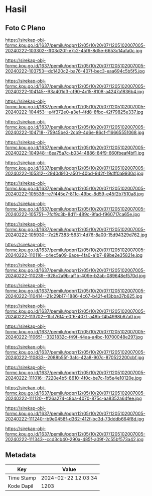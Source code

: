 # Hasil

## Foto C Plano

https://sirekap-obj-formc.kpu.go.id/1637/pemilu/pdpr/12/05/10/20/07/1205102007005-20240222-103302--ff03d20f-e7c2-45f9-8d5e-6653c14afa0c.jpg

https://sirekap-obj-formc.kpu.go.id/1637/pemilu/pdpr/12/05/10/20/07/1205102007005-20240222-103753--dc1420c2-ba76-407f-bec3-eaa694c5b5f5.jpg

https://sirekap-obj-formc.kpu.go.id/1637/pemilu/pdpr/12/05/10/20/07/1205102007005-20240222-104145--93a401d3-cf90-4c15-8108-a4247a1836b4.jpg

https://sirekap-obj-formc.kpu.go.id/1637/pemilu/pdpr/12/05/10/20/07/1205102007005-20240222-104453--e4f372e0-a3ef-4fd8-8fbc-42f79825e337.jpg

https://sirekap-obj-formc.kpu.go.id/1637/pemilu/pdpr/12/05/10/20/07/1205102007005-20240222-104718--75945be3-2cb9-4d6e-86cf-f16665551068.jpg

https://sirekap-obj-formc.kpu.go.id/1637/pemilu/pdpr/12/05/10/20/07/1205102007005-20240222-104948--6ea75a7c-b034-4886-84f9-660fbeaf4bf1.jpg

https://sirekap-obj-formc.kpu.go.id/1637/pemilu/pdpr/12/05/10/20/07/1205102007005-20240222-105312--2940d910-a501-40bd-942f-19dff0a9930d.jpg

https://sirekap-obj-formc.kpu.go.id/1637/pemilu/pdpr/12/05/10/20/07/1205102007005-20240222-105538--e7f445e7-811c-49bc-8d59-e45f2b7510a8.jpg

https://sirekap-obj-formc.kpu.go.id/1637/pemilu/pdpr/12/05/10/20/07/1205102007005-20240222-105751--7fcf9c3b-8d11-489c-9fad-f960717ca65e.jpg

https://sirekap-obj-formc.kpu.go.id/1637/pemilu/pdpr/12/05/10/20/07/1205102007005-20240222-105930--7e257383-5631-4d76-8a00-15d94329d762.jpg

https://sirekap-obj-formc.kpu.go.id/1637/pemilu/pdpr/12/05/10/20/07/1205102007005-20240222-110116--c4ec5a09-6ace-4fa0-a1b7-89be2e35821e.jpg

https://sirekap-obj-formc.kpu.go.id/1637/pemilu/pdpr/12/05/10/20/07/1205102007005-20240222-110239--928c2a9b-af1b-409e-b2ab-089648ef570d.jpg

https://sirekap-obj-formc.kpu.go.id/1637/pemilu/pdpr/12/05/10/20/07/1205102007005-20240222-110414--21c29b17-1886-4c67-b42f-e13bba37b625.jpg

https://sirekap-obj-formc.kpu.go.id/1637/pemilu/pdpr/12/05/10/20/07/1205102007005-20240222-113702--1fcf76f4-e0f6-4071-a49b-f4b4998b67a0.jpg

https://sirekap-obj-formc.kpu.go.id/1637/pemilu/pdpr/12/05/10/20/07/1205102007005-20240222-110651--3321832c-f49f-44aa-a4bc-10700048e297.jpg

https://sirekap-obj-formc.kpu.go.id/1637/pemilu/pdpr/12/05/10/20/07/1205102007005-20240222-110833--2088b55f-3afc-42a8-907c-870522200cbf.jpg

https://sirekap-obj-formc.kpu.go.id/1637/pemilu/pdpr/12/05/10/20/07/1205102007005-20240222-111016--7220e4b5-8610-4f0c-be7c-1b5e4e10120e.jpg

https://sirekap-obj-formc.kpu.go.id/1637/pemilu/pdpr/12/05/10/20/07/1205102007005-20240222-111120--ff26a274-c8ba-4070-875c-aa8352a64fee.jpg

https://sirekap-obj-formc.kpu.go.id/1637/pemilu/pdpr/12/05/10/20/07/1205102007005-20240222-111240--b9e0458f-d362-412f-bc3d-73dddb664f8d.jpg

https://sirekap-obj-formc.kpu.go.id/1637/pemilu/pdpr/12/05/10/20/07/1205102007005-20240222-111343--ccd3cb40-290a-485f-a09f-2c55bf573a42.jpg


## Metadata

| Key        | Value               |
| ---------- | ------------------- |
| Time Stamp | 2024-02-22 12:03:34 |
| Kode Dapil | 1203                |



